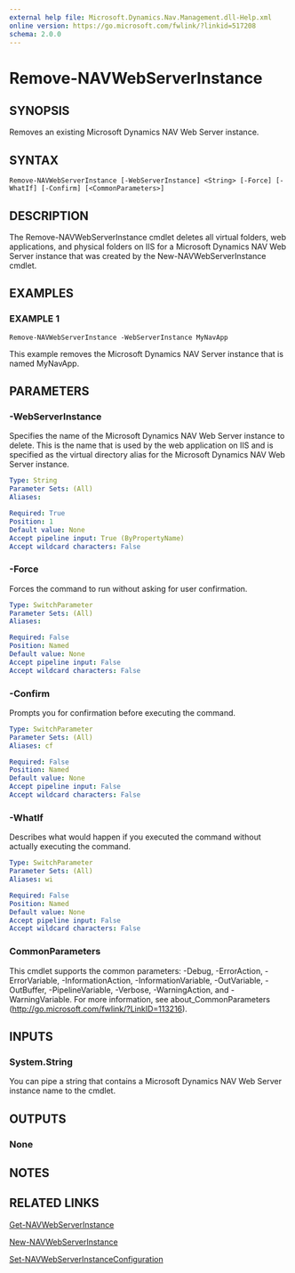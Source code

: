 ```yaml
---
external help file: Microsoft.Dynamics.Nav.Management.dll-Help.xml
online version: https://go.microsoft.com/fwlink/?linkid=517208
schema: 2.0.0
---
```


# Remove-NAVWebServerInstance

## SYNOPSIS
Removes an existing Microsoft Dynamics NAV Web Server instance.

## SYNTAX

```
Remove-NAVWebServerInstance [-WebServerInstance] <String> [-Force] [-WhatIf] [-Confirm] [<CommonParameters>]
```

## DESCRIPTION
The Remove-NAVWebServerInstance cmdlet deletes all virtual folders, web applications, and physical folders on IIS for a Microsoft Dynamics NAV Web Server instance that was created by the New-NAVWebServerInstance cmdlet.

## EXAMPLES

### EXAMPLE 1
```
Remove-NAVWebServerInstance -WebServerInstance MyNavApp
```

This example removes the Microsoft Dynamics NAV Server instance that is named MyNavApp.

## PARAMETERS

### -WebServerInstance
Specifies the name of the Microsoft Dynamics NAV Web Server instance to delete. This is the name that is used by the web application on IIS and is specified as the virtual directory alias for the Microsoft Dynamics NAV Web Server instance.

```yaml
Type: String
Parameter Sets: (All)
Aliases: 

Required: True
Position: 1
Default value: None
Accept pipeline input: True (ByPropertyName)
Accept wildcard characters: False
```

### -Force
Forces the command to run without asking for user confirmation.

```yaml
Type: SwitchParameter
Parameter Sets: (All)
Aliases: 

Required: False
Position: Named
Default value: None
Accept pipeline input: False
Accept wildcard characters: False
```

### -Confirm
Prompts you for confirmation before executing the command.

```yaml
Type: SwitchParameter
Parameter Sets: (All)
Aliases: cf

Required: False
Position: Named
Default value: None
Accept pipeline input: False
Accept wildcard characters: False
```

### -WhatIf
Describes what would happen if you executed the command without actually executing the command.

```yaml
Type: SwitchParameter
Parameter Sets: (All)
Aliases: wi

Required: False
Position: Named
Default value: None
Accept pipeline input: False
Accept wildcard characters: False
```

### CommonParameters
This cmdlet supports the common parameters: -Debug, -ErrorAction, -ErrorVariable, -InformationAction, -InformationVariable, -OutVariable, -OutBuffer, -PipelineVariable, -Verbose, -WarningAction, and -WarningVariable. For more information, see about_CommonParameters (http://go.microsoft.com/fwlink/?LinkID=113216).

## INPUTS

### System.String
You can pipe a string that contains a Microsoft Dynamics NAV Web Server instance name to the cmdlet.

## OUTPUTS

### None

## NOTES

## RELATED LINKS

[Get-NAVWebServerInstance](Get-NAVWebServerInstance.md)

[New-NAVWebServerInstance](New-NAVWebServerInstance.md)

[Set-NAVWebServerInstanceConfiguration](Set-NAVWebServerInstanceConfiguration.md)
